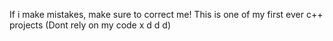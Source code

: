 If i make mistakes, make sure to correct me!
This is one of my first ever c++ projects (Dont rely on my code x d d d)
